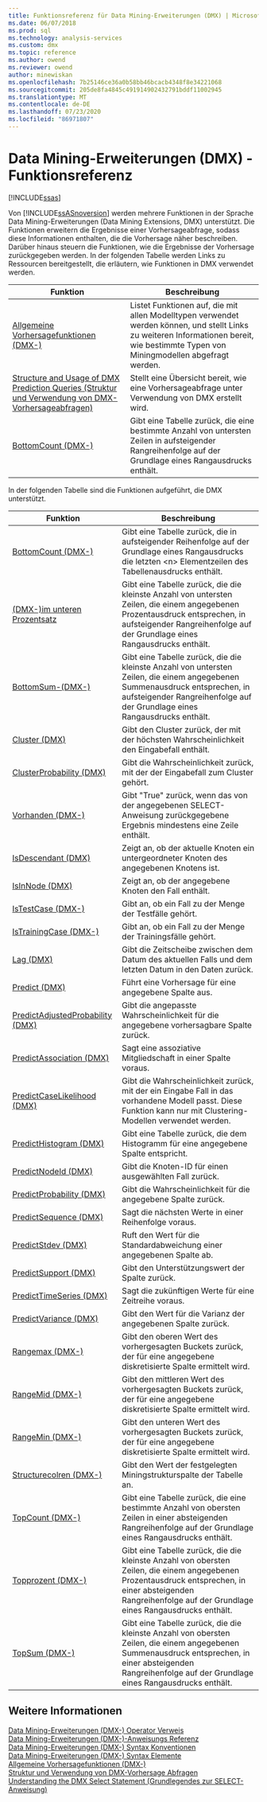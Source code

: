 ```yaml
---
title: Funktionsreferenz für Data Mining-Erweiterungen (DMX) | Microsoft-Dokumentation
ms.date: 06/07/2018
ms.prod: sql
ms.technology: analysis-services
ms.custom: dmx
ms.topic: reference
ms.author: owend
ms.reviewer: owend
author: minewiskan
ms.openlocfilehash: 7b25146ce36a0b58bb46bcacb4348f8e34221068
ms.sourcegitcommit: 205de8fa4845c491914902432791bddf11002945
ms.translationtype: MT
ms.contentlocale: de-DE
ms.lasthandoff: 07/23/2020
ms.locfileid: "86971807"
---
```

# <a name="data-mining-extensions-dmx-function-reference"></a>Data Mining-Erweiterungen (DMX) - Funktionsreferenz
[!INCLUDE[ssas](../includes/applies-to-version/ssas.md)]

  Von [!INCLUDE[ssASnoversion](../includes/ssasnoversion-md.md)] werden mehrere Funktionen in der Sprache Data Mining-Erweiterungen (Data Mining Extensions, DMX) unterstützt. Die Funktionen erweitern die Ergebnisse einer Vorhersageabfrage, sodass diese Informationen enthalten, die die Vorhersage näher beschreiben. Darüber hinaus steuern die Funktionen, wie die Ergebnisse der Vorhersage zurückgegeben werden. In der folgenden Tabelle werden Links zu Ressourcen bereitgestellt, die erläutern, wie Funktionen in DMX verwendet werden.  
  
|Funktion|Beschreibung|  
|--------------|-----------------|  
|[Allgemeine Vorhersagefunktionen &#40;DMX-&#41;](../dmx/general-prediction-functions-dmx.md)|Listet Funktionen auf, die mit allen Modelltypen verwendet werden können, und stellt Links zu weiteren Informationen bereit, wie bestimmte Typen von Miningmodellen abgefragt werden.|  
|[Structure and Usage of DMX Prediction Queries (Struktur und Verwendung von DMX-Vorhersageabfragen)](../dmx/structure-and-usage-of-dmx-prediction-queries.md)|Stellt eine Übersicht bereit, wie eine Vorhersageabfrage unter Verwendung von DMX erstellt wird.|  
|[BottomCount &#40;DMX-&#41;](../dmx/bottomcount-dmx.md)|Gibt eine Tabelle zurück, die eine bestimmte Anzahl von untersten Zeilen in aufsteigender Rangreihenfolge auf der Grundlage eines Rangausdrucks enthält.|  
  
 In der folgenden Tabelle sind die Funktionen aufgeführt, die DMX unterstützt.  
  
|Funktion|Beschreibung|  
|--------------|-----------------|  
|[BottomCount &#40;DMX-&#41;](../dmx/bottomcount-dmx.md)|Gibt eine Tabelle zurück, die in aufsteigender Reihenfolge auf der Grundlage eines Rangausdrucks die letzten &lt;n&gt; Elementzeilen des Tabellenausdrucks enthält.|  
|[&#40;DMX-&#41;im unteren Prozentsatz](../dmx/bottompercent-dmx.md)|Gibt eine Tabelle zurück, die die kleinste Anzahl von untersten Zeilen, die einem angegebenen Prozentausdruck entsprechen, in aufsteigender Rangreihenfolge auf der Grundlage eines Rangausdrucks enthält.|  
|[BottomSum-&#40;DMX-&#41;](../dmx/bottomsum-dmx.md)|Gibt eine Tabelle zurück, die die kleinste Anzahl von untersten Zeilen, die einem angegebenen Summenausdruck entsprechen, in aufsteigender Rangreihenfolge auf der Grundlage eines Rangausdrucks enthält.|  
|[Cluster &#40;DMX&#41;](../dmx/cluster-dmx.md)|Gibt den Cluster zurück, der mit der höchsten Wahrscheinlichkeit den Eingabefall enthält.|  
|[ClusterProbability &#40;DMX&#41;](../dmx/clusterprobability-dmx.md)|Gibt die Wahrscheinlichkeit zurück, mit der der Eingabefall zum Cluster gehört.|  
|[Vorhanden &#40;DMX-&#41;](../dmx/exists-dmx.md)|Gibt "True" zurück, wenn das von der angegebenen SELECT-Anweisung zurückgegebene Ergebnis mindestens eine Zeile enthält.|  
|[IsDescendant &#40;DMX&#41;](../dmx/isdescendant-dmx.md)|Zeigt an, ob der aktuelle Knoten ein untergeordneter Knoten des angegebenen Knotens ist.|  
|[IsInNode &#40;DMX&#41;](../dmx/isinnode-dmx.md)|Zeigt an, ob der angegebene Knoten den Fall enthält.|  
|[IsTestCase &#40;DMX-&#41;](../dmx/istestcase-dmx.md)|Gibt an, ob ein Fall zu der Menge der Testfälle gehört.|  
|[IsTrainingCase &#40;DMX-&#41;](../dmx/istrainingcase-dmx.md)|Gibt an, ob ein Fall zu der Menge der Trainingsfälle gehört.|  
|[Lag &#40;DMX&#41;](../dmx/lag-dmx.md)|Gibt die Zeitscheibe zwischen dem Datum des aktuellen Falls und dem letzten Datum in den Daten zurück.|  
|[Predict &#40;DMX&#41;](../dmx/predict-dmx.md)|Führt eine Vorhersage für eine angegebene Spalte aus.|  
|[PredictAdjustedProbability &#40;DMX&#41;](../dmx/predictadjustedprobability-dmx.md)|Gibt die angepasste Wahrscheinlichkeit für die angegebene vorhersagbare Spalte zurück.|  
|[PredictAssociation &#40;DMX&#41;](../dmx/predictassociation-dmx.md)|Sagt eine assoziative Mitgliedschaft in einer Spalte voraus.|  
|[PredictCaseLikelihood &#40;DMX&#41;](../dmx/predictcaselikelihood-dmx.md)|Gibt die Wahrscheinlichkeit zurück, mit der ein Eingabe Fall in das vorhandene Modell passt. Diese Funktion kann nur mit Clustering-Modellen verwendet werden.|  
|[PredictHistogram &#40;DMX&#41;](../dmx/predicthistogram-dmx.md)|Gibt eine Tabelle zurück, die dem Histogramm für eine angegebene Spalte entspricht.|  
|[PredictNodeId &#40;DMX&#41;](../dmx/predictnodeid-dmx.md)|Gibt die Knoten-ID für einen ausgewählten Fall zurück.|  
|[PredictProbability &#40;DMX&#41;](../dmx/predictprobability-dmx.md)|Gibt die Wahrscheinlichkeit für die angegebene Spalte zurück.|  
|[PredictSequence &#40;DMX&#41;](../dmx/predictsequence-dmx.md)|Sagt die nächsten Werte in einer Reihenfolge voraus.|  
|[PredictStdev &#40;DMX&#41;](../dmx/predictstdev-dmx.md)|Ruft den Wert für die Standardabweichung einer angegebenen Spalte ab.|  
|[PredictSupport &#40;DMX&#41;](../dmx/predictsupport-dmx.md)|Gibt den Unterstützungswert der Spalte zurück.|  
|[PredictTimeSeries &#40;DMX&#41;](../dmx/predicttimeseries-dmx.md)|Sagt die zukünftigen Werte für eine Zeitreihe voraus.|  
|[PredictVariance &#40;DMX&#41;](../dmx/predictvariance-dmx.md)|Gibt den Wert für die Varianz der angegebenen Spalte zurück.|  
|[Rangemax &#40;DMX-&#41;](../dmx/rangemax-dmx.md)|Gibt den oberen Wert des vorhergesagten Buckets zurück, der für eine angegebene diskretisierte Spalte ermittelt wird.|  
|[RangeMid &#40;DMX-&#41;](../dmx/rangemid-dmx.md)|Gibt den mittleren Wert des vorhergesagten Buckets zurück, der für eine angegebene diskretisierte Spalte ermittelt wird.|  
|[RangeMin &#40;DMX-&#41;](../dmx/rangemin-dmx.md)|Gibt den unteren Wert des vorhergesagten Buckets zurück, der für eine angegebene diskretisierte Spalte ermittelt wird.|  
|[Structurecolren &#40;DMX-&#41;](../dmx/structurecolumn-dmx.md)|Gibt den Wert der festgelegten Miningstrukturspalte der Tabelle an.|  
|[TopCount &#40;DMX-&#41;](../dmx/topcount-dmx.md)|Gibt eine Tabelle zurück, die eine bestimmte Anzahl von obersten Zeilen in einer absteigenden Rangreihenfolge auf der Grundlage eines Rangausdrucks enthält.|  
|[Topprozent &#40;DMX-&#41;](../dmx/toppercent-dmx.md)|Gibt eine Tabelle zurück, die die kleinste Anzahl von obersten Zeilen, die einem angegebenen Prozentausdruck entsprechen, in einer absteigenden Rangreihenfolge auf der Grundlage eines Rangausdrucks enthält.|  
|[TopSum &#40;DMX-&#41;](../dmx/topsum-dmx.md)|Gibt eine Tabelle zurück, die die kleinste Anzahl von obersten Zeilen, die einem angegebenen Summenausdruck entsprechen, in einer absteigenden Rangreihenfolge auf der Grundlage eines Rangausdrucks enthält.|  
  
## <a name="see-also"></a>Weitere Informationen  
 [Data Mining-Erweiterungen &#40;DMX-&#41; Operator Verweis](../dmx/data-mining-extensions-dmx-operator-reference.md)   
 [Data Mining-Erweiterungen &#40;DMX-&#41;-Anweisungs Referenz](../dmx/data-mining-extensions-dmx-statements.md)   
 [Data Mining-Erweiterungen &#40;DMX-&#41; Syntax Konventionen](../dmx/data-mining-extensions-dmx-syntax-conventions.md)   
 [Data Mining-Erweiterungen &#40;DMX-&#41; Syntax Elemente](../dmx/data-mining-extensions-dmx-syntax-elements.md)   
 [Allgemeine Vorhersagefunktionen &#40;DMX-&#41;](../dmx/general-prediction-functions-dmx.md)   
 [Struktur und Verwendung von DMX-Vorhersage Abfragen](../dmx/structure-and-usage-of-dmx-prediction-queries.md)   
 [Understanding the DMX Select Statement (Grundlegendes zur SELECT-Anweisung)](../dmx/understanding-the-dmx-select-statement.md)  
  
  
